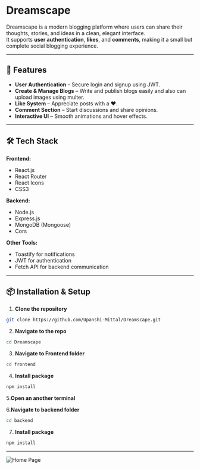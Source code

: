 # Dreamscape

Dreamscape is a modern blogging platform where users can share their thoughts, stories, and ideas in a clean, elegant interface.  
It supports **user authentication**, **likes**, and **comments**, making it a small but complete social blogging experience.

---

## 🚀 Features
- **User Authentication** – Secure login and signup using JWT.
- **Create & Manage Blogs** – Write and publish blogs easily and also can upload images using multer.
- **Like System** – Appreciate posts with a ❤️.
- **Comment Section** – Start discussions and share opinions.
- **Interactive UI** – Smooth animations and hover effects.

---

## 🛠️ Tech Stack
**Frontend:**
- React.js
- React Router
- React Icons
- CSS3

**Backend:**
- Node.js
- Express.js
- MongoDB (Mongoose)
- Cors

**Other Tools:**
- Toastify for notifications
- JWT for authentication
- Fetch API for backend communication

---

## 📦 Installation & Setup

1. **Clone the repository**
```bash
git clone https://github.com/Upanshi-Mittal/Dreamscape.git
```
2. **Navigate to the repo**
```bash
cd Dreamscape
```
3. **Navigate to Frontend folder**
```bash
cd frontend
```
4. **Install package**
```bash
npm install
```
5.**Open an another terminal**

6.**Navigate to backend folder**
```bash
cd backend
```
7. **Install package**
```bash
npm install
```
---

![Home Page](./assets/Screenshot%202025-09-29%20at%202.31.54 AM.png)
